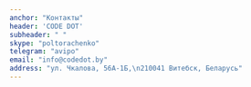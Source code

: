 ```yaml
---
anchor: "Контакты"
header: 'CODE DOT'
subheader: " "
skype: "poltorachenko"
telegram: "avipo"
email: "info@codedot.by"
address: "ул. Чкалова, 56A-1Б,\n210041 Витебск, Беларусь"
---
```

